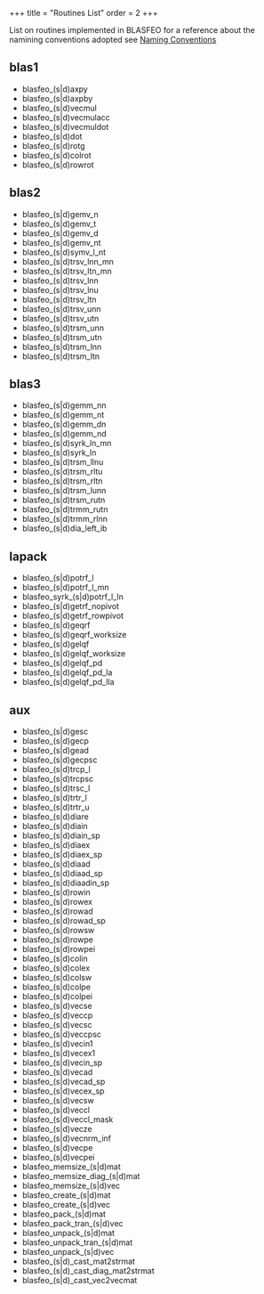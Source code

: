 +++
title = "Routines List"
order = 2
+++


List on routines implemented in BLASFEO for a reference about the namining
conventions adopted see [Naming Conventions](/docs/naming)



## blas1
 - blasfeo\_(s|d)axpy
 - blasfeo\_(s|d)axpby
 - blasfeo\_(s|d)vecmul
 - blasfeo\_(s|d)vecmulacc
 - blasfeo\_(s|d)vecmuldot
 - blasfeo\_(s|d)dot
 - blasfeo\_(s|d)rotg
 - blasfeo\_(s|d)colrot
 - blasfeo\_(s|d)rowrot




## blas2
 - blasfeo\_(s|d)gemv\_n
 - blasfeo\_(s|d)gemv\_t
 - blasfeo\_(s|d)gemv\_d
 - blasfeo\_(s|d)gemv\_nt
 - blasfeo\_(s|d)symv\_l\_nt
 - blasfeo\_(s|d)trsv\_lnn\_mn
 - blasfeo\_(s|d)trsv\_ltn\_mn
 - blasfeo\_(s|d)trsv\_lnn
 - blasfeo\_(s|d)trsv\_lnu
 - blasfeo\_(s|d)trsv\_ltn
 - blasfeo\_(s|d)trsv\_unn
 - blasfeo\_(s|d)trsv\_utn
 - blasfeo\_(s|d)trsm\_unn
 - blasfeo\_(s|d)trsm\_utn
 - blasfeo\_(s|d)trsm\_lnn
 - blasfeo\_(s|d)trsm\_ltn




## blas3
 - blasfeo\_(s|d)gemm\_nn
 - blasfeo\_(s|d)gemm\_nt
 - blasfeo\_(s|d)gemm\_dn
 - blasfeo\_(s|d)gemm\_nd
 - blasfeo\_(s|d)syrk\_ln\_mn
 - blasfeo\_(s|d)syrk\_ln
 - blasfeo\_(s|d)trsm\_llnu
 - blasfeo\_(s|d)trsm\_rltu
 - blasfeo\_(s|d)trsm\_rltn
 - blasfeo\_(s|d)trsm\_lunn
 - blasfeo\_(s|d)trsm\_rutn
 - blasfeo\_(s|d)trmm\_rutn
 - blasfeo\_(s|d)trmm\_rlnn
 - blasfeo\_(s|d)dia\_left\_ib




## lapack
 - blasfeo\_(s|d)potrf\_l
 - blasfeo\_(s|d)potrf\_l\_mn
 - blasfeo\_syrk\_(s|d)potrf\_l\_ln
 - blasfeo\_(s|d)getrf\_nopivot
 - blasfeo\_(s|d)getrf\_rowpivot
 - blasfeo\_(s|d)geqrf
 - blasfeo\_(s|d)geqrf\_worksize
 - blasfeo\_(s|d)gelqf
 - blasfeo\_(s|d)gelqf\_worksize
 - blasfeo\_(s|d)gelqf\_pd
 - blasfeo\_(s|d)gelqf\_pd\_la
 - blasfeo\_(s|d)gelqf\_pd\_lla




## aux
 - blasfeo\_(s|d)gesc
 - blasfeo\_(s|d)gecp
 - blasfeo\_(s|d)gead
 - blasfeo\_(s|d)gecpsc
 - blasfeo\_(s|d)trcp\_l
 - blasfeo\_(s|d)trcpsc
 - blasfeo\_(s|d)trsc\_l
 - blasfeo\_(s|d)trtr\_l
 - blasfeo\_(s|d)trtr\_u
 - blasfeo\_(s|d)diare
 - blasfeo\_(s|d)diain
 - blasfeo\_(s|d)diain\_sp
 - blasfeo\_(s|d)diaex
 - blasfeo\_(s|d)diaex\_sp
 - blasfeo\_(s|d)diaad
 - blasfeo\_(s|d)diaad\_sp
 - blasfeo\_(s|d)diaadin\_sp
 - blasfeo\_(s|d)rowin
 - blasfeo\_(s|d)rowex
 - blasfeo\_(s|d)rowad
 - blasfeo\_(s|d)rowad\_sp
 - blasfeo\_(s|d)rowsw
 - blasfeo\_(s|d)rowpe
 - blasfeo\_(s|d)rowpei
 - blasfeo\_(s|d)colin
 - blasfeo\_(s|d)colex
 - blasfeo\_(s|d)colsw
 - blasfeo\_(s|d)colpe
 - blasfeo\_(s|d)colpei
 - blasfeo\_(s|d)vecse
 - blasfeo\_(s|d)veccp
 - blasfeo\_(s|d)vecsc
 - blasfeo\_(s|d)veccpsc
 - blasfeo\_(s|d)vecin1
 - blasfeo\_(s|d)vecex1
 - blasfeo\_(s|d)vecin\_sp
 - blasfeo\_(s|d)vecad
 - blasfeo\_(s|d)vecad\_sp
 - blasfeo\_(s|d)vecex\_sp
 - blasfeo\_(s|d)vecsw
 - blasfeo\_(s|d)veccl
 - blasfeo\_(s|d)veccl\_mask
 - blasfeo\_(s|d)vecze
 - blasfeo\_(s|d)vecnrm\_inf
 - blasfeo\_(s|d)vecpe
 - blasfeo\_(s|d)vecpei
 - blasfeo\_memsize\_(s|d)mat
 - blasfeo\_memsize\_diag\_(s|d)mat
 - blasfeo\_memsize\_(s|d)vec
 - blasfeo\_create\_(s|d)mat
 - blasfeo\_create\_(s|d)vec
 - blasfeo\_pack\_(s|d)mat
 - blasfeo\_pack\_tran\_(s|d)vec
 - blasfeo\_unpack\_(s|d)mat
 - blasfeo\_unpack\_tran\_(s|d)mat
 - blasfeo\_unpack\_(s|d)vec
 - blasfeo\_(s|d)\_cast\_mat2strmat
 - blasfeo\_(s|d)\_cast\_diag\_mat2strmat
 - blasfeo\_(s|d)\_cast\_vec2vecmat



